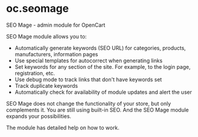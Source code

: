 oc.seomage
==========

SEO Mage - admin module for OpenCart

SEO Mage module allows you to:

* Automatically generate keywords (SEO URL) for categories, products, manufacturers, information pages
* Use special templates for autocorrect when generating links
* Set keywords for any section of the site. For example, to the login page, registration, etc.
* Use debug mode to track links that don't have keywords set
* Track duplicate keywords
* Automatically check for availability of module updates and alert the user

SEO Mage does not change the functionality of your store, but only complements it.
You are still using built-in SEO. And the SEO Mage module expands your possibilities.

The module has detailed help on how to work. 
